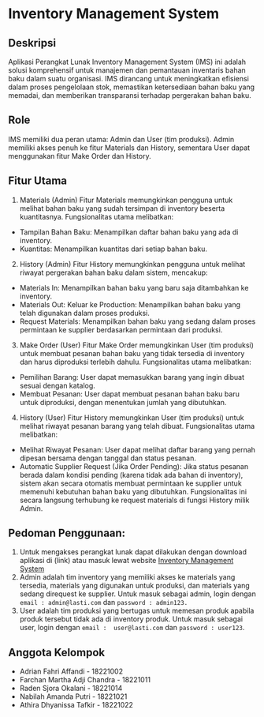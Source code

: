 # Inventory Management System

## Deskripsi
Aplikasi Perangkat Lunak Inventory Management System (IMS) ini adalah solusi komprehensif untuk manajemen dan pemantauan inventaris bahan baku dalam suatu organisasi. IMS dirancang untuk meningkatkan efisiensi dalam proses pengelolaan stok, memastikan ketersediaan bahan baku yang memadai, dan memberikan transparansi terhadap pergerakan bahan baku. 

## Role
IMS memiliki dua peran utama: Admin dan User (tim produksi). Admin memiliki akses penuh ke fitur Materials dan History, sementara User dapat menggunakan fitur Make Order dan History.

## Fitur Utama
1. Materials (Admin)
Fitur Materials memungkinkan pengguna untuk melihat bahan baku yang sudah tersimpan di inventory beserta kuantitasnya. Fungsionalitas utama melibatkan:
-   Tampilan Bahan Baku: Menampilkan daftar bahan baku yang ada di inventory.
-   Kuantitas: Menampilkan kuantitas dari setiap bahan baku.

2. History (Admin)
Fitur History memungkinkan pengguna untuk melihat riwayat pergerakan bahan baku dalam sistem, mencakup:
-   Materials In: Menampilkan bahan baku yang baru saja ditambahkan ke inventory.
-   Materials Out: Keluar ke Production: Menampilkan bahan baku yang telah digunakan dalam proses produksi.
-   Request Materials: Menampilkan bahan baku yang sedang dalam proses permintaan ke supplier berdasarkan permintaan dari produksi.

3. Make Order (User)
Fitur Make Order memungkinkan User (tim produksi) untuk membuat pesanan bahan baku yang tidak tersedia di inventory dan harus diproduksi terlebih dahulu. Fungsionalitas utama melibatkan:
-   Pemilihan Barang: User dapat memasukkan barang yang ingin dibuat sesuai dengan katalog.
-   Membuat Pesanan: User dapat membuat pesanan bahan baku baru untuk diproduksi, dengan menentukan jumlah yang dibutuhkan.

4. History (User)
Fitur History memungkinkan User (tim produksi) untuk melihat riwayat pesanan barang yang telah dibuat. Fungsionalitas utama melibatkan:
-   Melihat Riwayat Pesanan: User dapat melihat daftar barang yang pernah dipesan bersama dengan tanggal dan status pesanan. 
-   Automatic Supplier Request (Jika Order Pending): Jika status pesanan berada dalam kondisi pending (karena tidak ada bahan di inventory), sistem akan secara otomatis membuat permintaan ke supplier untuk memenuhi kebutuhan bahan baku yang dibutuhkan. Fungsionalitas ini secara langsung terhubung ke request materials di fungsi History milik Admin.

## Pedoman Penggunaan:
1. Untuk mengakses perangkat lunak dapat dilakukan dengan download aplikasi di (link) atau masuk lewat website [Inventory Management System](https://inventory-management-lay-sti.vercel.app/)
2. Admin adalah tim inventory yang memiliki akses ke materials yang tersedia, materials yang digunakan untuk produksi, dan materials yang sedang direquest ke supplier. Untuk masuk sebagai admin, login dengan `email : admin@lasti.com` dan `password : admin123.`
3. User adalah tim produksi yang bertugas untuk memesan produk apabila produk tersebut tidak ada di inventory produk. Untuk masuk sebagai user, login dengan `email :  user@lasti.com` dan `password : user123`.

## Anggota Kelompok
- Adrian Fahri Affandi - 18221002
- Farchan Martha Adji Chandra - 18221011
- Raden Sjora Okalani - 18221014
- Nabilah Amanda Putri - 18221021
- Athira Dhyanissa Tafkir - 18221022